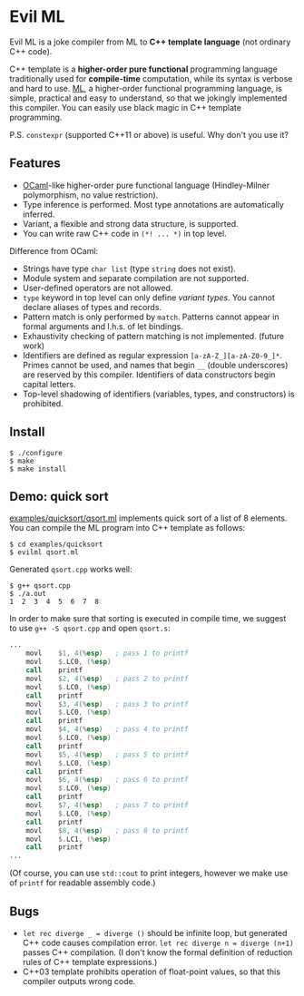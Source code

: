 Evil ML
=======

Evil ML is a joke compiler from ML to **C++ template language**
(not ordinary C++ code).

C++ template is a **higher-order pure functional** programming language
traditionally used for **compile-time** computation, while its syntax is
verbose and hard to use.
[ML](https://en.wikipedia.org/wiki/ML_%28programming_language%29),
a higher-order functional programming language, is simple, practical and
easy to understand, so that we jokingly implemented this compiler. You can
easily use black magic in C++ template programming.

P.S. `constexpr` (supported C++11 or above) is useful. Why don't you use it?

Features
--------

- [OCaml](http://ocaml.org)-like higher-order pure functional language
  (Hindley-Milner polymorphism, no value restriction).
- Type inference is performed. Most type annotations are automatically inferred.
- Variant, a flexible and strong data structure, is supported.
- You can write raw C++ code in `(*! ... *)` in top level.

Difference from OCaml:

- Strings have type `char list` (type `string` does not exist).
- Module system and separate compilation are not supported.
- User-defined operators are not allowed.
- `type` keyword in top level can only define *variant types*. You cannot
  declare aliases of types and records.
- Pattern match is only performed by `match`. Patterns cannot appear in formal
  arguments and l.h.s. of let bindings.
- Exhaustivity checking of pattern matching is not implemented. (future work)
- Identifiers are defined as regular expression `[a-zA-Z_][a-zA-Z0-9_]*`.
  Primes cannot be used, and names that begin `__` (double underscores) are
  reserved by this compiler. Identifiers of data constructors begin capital
  letters.
- Top-level shadowing of identifiers (variables, types, and constructors) is
  prohibited.

Install
-------

```
$ ./configure
$ make
$ make install
```

Demo: quick sort
----------------

[examples/quicksort/qsort.ml](examples/quicksort/qsort.ml) implements quick sort
of a list of 8 elements. You can compile the ML program into C++ template as
follows:

```
$ cd examples/quicksort
$ evilml qsort.ml
```

Generated `qsort.cpp` works well:

```
$ g++ qsort.cpp
$ ./a.out
1  2  3  4  5  6  7  8
```

In order to make sure that sorting is executed in compile time,
we suggest to use `g++ -S qsort.cpp` and open `qsort.s`:

```asm
...
	movl	$1, 4(%esp)   ; pass 1 to printf
	movl	$.LC0, (%esp)
	call	printf
	movl	$2, 4(%esp)   ; pass 2 to printf
	movl	$.LC0, (%esp)
	call	printf
	movl	$3, 4(%esp)   ; pass 3 to printf
	movl	$.LC0, (%esp)
	call	printf
	movl	$4, 4(%esp)   ; pass 4 to printf
	movl	$.LC0, (%esp)
	call	printf
	movl	$5, 4(%esp)   ; pass 5 to printf
	movl	$.LC0, (%esp)
	call	printf
	movl	$6, 4(%esp)   ; pass 6 to printf
	movl	$.LC0, (%esp)
	call	printf
	movl	$7, 4(%esp)   ; pass 7 to printf
	movl	$.LC0, (%esp)
	call	printf
	movl	$8, 4(%esp)   ; pass 8 to printf
	movl	$.LC1, (%esp)
	call	printf
...
```

(Of course, you can use `std::cout` to print integers, however we make use of
`printf` for readable assembly code.)

Bugs
----

- `let rec diverge _ = diverge ()` should be infinite loop, but generated C++
  code causes compilation error. `let rec diverge n = diverge (n+1)` passes C++
  compilation. (I don't know the formal definition of reduction rules of C++
  template expressions.)
- C++03 template prohibits operation of float-point values, so that this
  compiler outputs wrong code.
